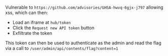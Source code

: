 Vulnerable to `https://github.com/advisories/GHSA-hwvq-6gjx-j797` allowing xss, which can then:

- Load an iframe at `hub/token`
- Click the `Request new API token` button
- Exfiltrate the token

This token can then be used to authenticate as the admin and read the flag via a call to `/user/admin/api/contents/flag?content=1`
